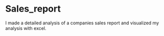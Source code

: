 # Sales_report
I made a detailed analysis of a companies sales report and visualized my analysis with excel.
